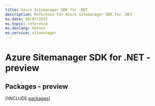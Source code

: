 ```yaml
---
title: Azure Sitemanager SDK for .NET
description: Reference for Azure Sitemanager SDK for .NET
ms.date: 08/07/2025
ms.topic: reference
ms.devlang: dotnet
ms.service: sitemanager
---
```

# Azure Sitemanager SDK for .NET - preview
## Packages - preview
[!INCLUDE [packages](sitemanager-index.md)]